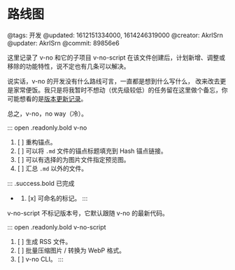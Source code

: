 # 路线图

@tags: 开发
@updated: 1612151334000, 1614246319000
@creator: AkrISrn
@updater: AkrISrn
@commit: 89856e6

这里记录了 v-no 和它的子项目 v-no-script 在该文件创建后，计划新增、调整或移除的功能特性，说不定也有几条可以解决[](/zh/docs/some-problems.md "#")。

说实话，v-no 的开发没有什么路线可言，一直都是想到什么写什么，[](/zh/api/index.md "#") 改来改去更是家常便饭。我只是将我暂时不想动（优先级较低）的任务留在这里做个备忘，你可能想看的是[版本更新记录](/zh/releases/index.md "#")。

总之，v-no，no way（冷）。

::: open .readonly.bold v-no
1. [ ] 重构锚点。
1. [ ] 可以将 `.md` 文件的锚点标题填充到 Hash 锚点链接。
1. [ ] 可以有选择的为图片文件指定预览图。
1. [ ] 汇总 `.md` 以外的文件。

::: .success.bold 已完成
- [](/zh/releases/v1.2.7.md "#")
    1. [x] 可命名的[](/zh/docs/slice.md "#")标记。
:::

v-no-script 不标记版本号，它默认跟随 v-no 的最新代码。

::: open .readonly.bold v-no-script
1. [ ] 生成 RSS 文件。
1. [ ] 批量压缩图片 / 转换为 WebP 格式。
1. [ ] v-no CLI。
:::
